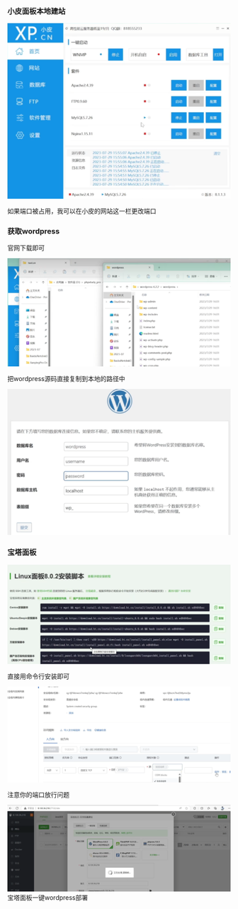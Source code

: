 ### 小皮面板本地建站

![图片描述（替代文本）](/img/1.png)

如果端口被占用，我可以在小皮的网站这一栏更改端口


### 获取wordpress

官网下载即可

![图片描述（替代文本）](/img/2.png)

把wordpress源码直接复制到本地的路径中

![图片描述（替代文本）](/img/3.png)


### 宝塔面板

![图片描述（替代文本）](/img/10.png)

直接用命令行安装即可

![图片描述（替代文本）](/img/11.png)

注意你的端口放行问题

![图片描述（替代文本）](/img/13.png)
宝塔面板一键wordpress部署

